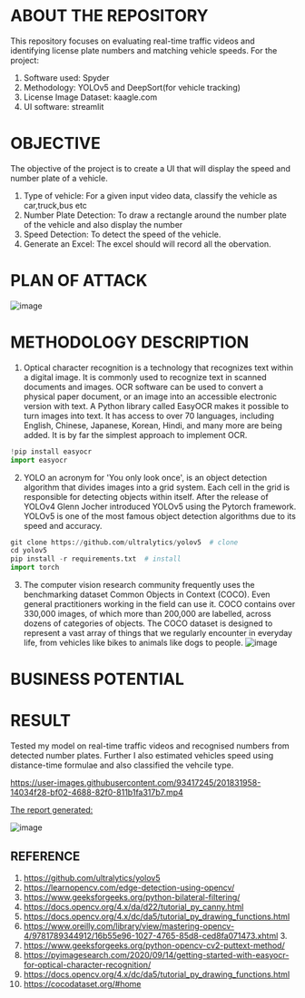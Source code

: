 # ABOUT THE REPOSITORY
This repository focuses on evaluating real-time traffic videos and identifying license plate numbers and matching vehicle speeds.
For the project: 
1. Software used: Spyder
2. Methodology: YOLOv5 and DeepSort(for vehicle tracking)
3. License Image Dataset: kaagle.com
4. UI software: streamlit

# OBJECTIVE
The objective of the project is to create a UI that will display the speed and number plate of a vehicle.
1. Type of vehicle: For a given input video data, classify the vehicle as car,truck,bus etc
2. Number Plate Detection: To draw a rectangle around the number plate of the vehicle and also display the number 
3. Speed Detection: To detect the speed of the vehicle. 
4. Generate an Excel: The excel should  will record all the obervation.

# PLAN OF ATTACK
![image](https://user-images.githubusercontent.com/93417245/201829005-49d3f136-aeb9-4da2-8c0b-c9f99d68c39b.png)

# METHODOLOGY DESCRIPTION
1. Optical character recognition is a technology that recognizes text within a digital image. It is commonly used to recognize text in scanned documents and images. OCR software can be used to convert a physical paper document, or an image into an accessible electronic version with text. A Python library called EasyOCR makes it possible to turn images into text. It has access to over 70 languages, including English, Chinese, Japanese, Korean, Hindi, and many more are being added. It is by far the simplest approach to implement OCR.
```python
!pip install easyocr
import easyocr
```

2. YOLO an acronym for 'You only look once', is an object detection algorithm that divides images into a grid system. Each cell in the grid is responsible for detecting objects within itself. After the release of YOLOv4 Glenn Jocher introduced YOLOv5 using the Pytorch framework. YOLOv5 is one of the most famous object detection algorithms due to its speed and accuracy.
```python
git clone https://github.com/ultralytics/yolov5  # clone
cd yolov5
pip install -r requirements.txt  # install
import torch
```



3. The computer vision research community frequently uses the benchmarking dataset Common Objects in Context (COCO). Even general practitioners working in the field can use it. COCO contains over 330,000 images, of which more than 200,000 are labelled, across dozens of categories of objects. The COCO dataset is designed to represent a vast array of things that we regularly encounter in everyday life, from vehicles like bikes to animals like dogs to people.
![image](https://user-images.githubusercontent.com/93417245/201977681-7ee84ef0-e747-4f12-943f-bac288da2f68.png)

# BUSINESS POTENTIAL 

# RESULT
Tested my model on real-time traffic videos and recognised numbers from detected number plates. Further I also estimated vehicles speed using distance-time formulae and also classified the vehcile type.




https://user-images.githubusercontent.com/93417245/201831958-14034f28-bf02-4688-82f0-811b1fa317b7.mp4



<u>The report generated:</u>

![image](https://user-images.githubusercontent.com/93417245/201830703-2300163d-0b3f-47f9-a988-52528aac944a.png)




























## REFERENCE 
1. https://github.com/ultralytics/yolov5
2. https://learnopencv.com/edge-detection-using-opencv/
3. https://www.geeksforgeeks.org/python-bilateral-filtering/
4. https://docs.opencv.org/4.x/da/d22/tutorial_py_canny.html
5. https://docs.opencv.org/4.x/dc/da5/tutorial_py_drawing_functions.html                                          
6. https://www.oreilly.com/library/view/mastering-opencv-4/9781789344912/16b55e96-1027-4765-85d8-ced8fa071473.xhtml                                 3.
7. https://www.geeksforgeeks.org/python-opencv-cv2-puttext-method/                                                  
8. https://pyimagesearch.com/2020/09/14/getting-started-with-easyocr-for-optical-character-recognition/                                                           
9. https://docs.opencv.org/4.x/dc/da5/tutorial_py_drawing_functions.html
10. https://cocodataset.org/#home

